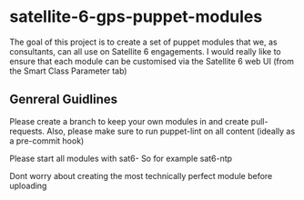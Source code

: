 # satellite-6-gps-puppet-modules

The goal of this project is to create a set of puppet modules that we, as consultants, can all use on Satellite 6 engagements. I would really like to ensure that each module can be customised via the Satellite 6 web UI (from the Smart Class Parameter tab)

## Genreral Guidlines
Please create a branch to keep your own modules in and create pull-requests. Also, please make sure to run puppet-lint on all content (ideally as a pre-commit hook)

Please start all modules with sat6-    So for example sat6-ntp

Dont worry about creating the most technically perfect module before uploading
